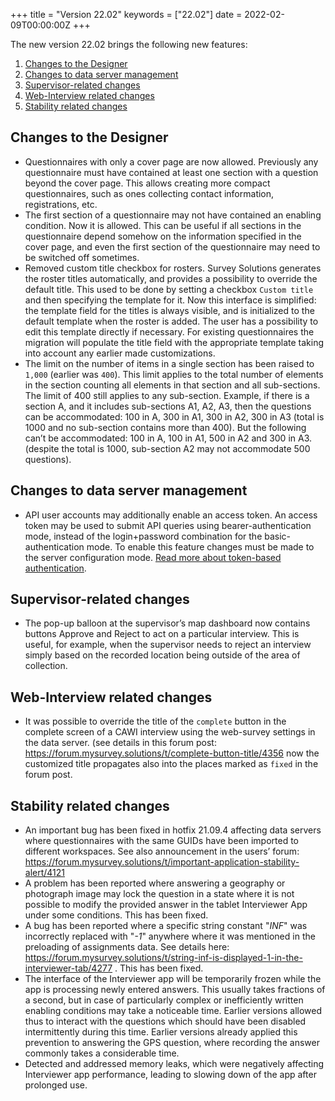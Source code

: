 +++
title = "Version 22.02"
keywords = ["22.02"]
date = 2022-02-09T00:00:00Z
+++

The new version 22.02 brings the following new features:

1. [Changes to the Designer](#changes-to-the-designer)
1. [Changes to data server management](#changes-to-data-server-management)
1. [Supervisor-related changes](#supervisor-related-changes)
1. [Web-Interview related changes](#web-interview-related-changes)
1. [Stability related changes](#stability-related-changes)


## Changes to the Designer

- Questionnaires with only a cover page are now allowed. Previously any questionnaire must have contained at least one section with a question beyond the cover page. This allows creating more compact questionnaires, such as ones collecting contact information, registrations, etc.
- The first section of a questionnaire may not have contained an enabling condition. Now it is allowed. This can be useful if all sections in the questionnaire depend somehow on the information specified in the cover page, and even the first section of the questionnaire may need to be switched off sometimes.
- Removed custom title checkbox for rosters. Survey Solutions generates the roster titles automatically, and provides a possibility to override the default title. This used to be done by setting a checkbox `Custom title` and then specifying the template for it. Now this interface is simplified: the template field for the titles is always visible, and is initialized to the default template when the roster is added. The user has a possibility to edit this template directly if necessary. For existing questionnaires the migration will populate the title field with the appropriate template taking into account any earlier made customizations.
- The limit on the number of items in a single section has been raised to `1,000` (earlier was `400`). This limit applies to the total number of elements in the section counting all elements in that section and all sub-sections. The limit of 400 still applies to any sub-section. Example, if there is a section A, and it includes sub-sections A1, A2, A3, then the questions can be accommodated: 100 in A, 300 in A1, 300 in A2, 300 in A3 (total is 1000 and no sub-section contains more than 400). But the following can’t be accommodated: 100 in A, 100 in A1, 500 in A2 and 300 in A3. (despite the total is 1000, sub-section A2 may not accommodate 500 questions).

## Changes to data server management

- API user accounts may additionally enable an access token. An access token may be used to submit API queries using bearer-authentication mode, instead of the login+password combination for the basic-authentication mode. To enable this feature changes must be made to the server configuration mode. [Read more about token-based authentication](/headquarters/accounts/token-based-authentication/).

## Supervisor-related changes

- The pop-up balloon at the supervisor’s map dashboard now contains buttons Approve and Reject to act on a particular interview. This is useful, for example, when the supervisor needs to reject an interview simply based on the recorded location being outside of the area of collection.

## Web-Interview related changes
- It was possible to override the title of the `complete` button in the complete screen of a CAWI interview using the web-survey settings in the data server. (see details in this forum post: https://forum.mysurvey.solutions/t/complete-button-title/4356 now the customized title propagates also into the places marked as `fixed` in the forum post.

## Stability related changes

- An important bug has been fixed in hotfix 21.09.4 affecting data servers where questionnaires with the same GUIDs have been imported to different workspaces. See also announcement in the users’ forum: https://forum.mysurvey.solutions/t/important-application-stability-alert/4121
- A problem has been reported where answering a geography or photograph image may lock the question in a state where it is not possible to modify the provided answer in the tablet Interviewer App under some conditions. This has been fixed.
- A bug has been reported where a specific string constant "*INF*" was incorrectly replaced with "*-1*" anywhere where it was mentioned in the preloading of assignments data. See details here: https://forum.mysurvey.solutions/t/string-inf-is-displayed-1-in-the-interviewer-tab/4277 . This has been fixed.
- The interface of the Interviewer app will be temporarily frozen while the app is processing newly entered answers. This usually takes fractions of a second, but in case of particularly complex or inefficiently written enabling conditions may take a noticeable time. Earlier versions allowed thus to interact with the questions which should have been disabled intermittently during this time. Earlier versions already applied this prevention to answering the GPS question, where recording the answer commonly takes a considerable time.
- Detected and addressed memory leaks, which were negatively affecting Interviewer app performance, leading to slowing down of the app after prolonged use.
